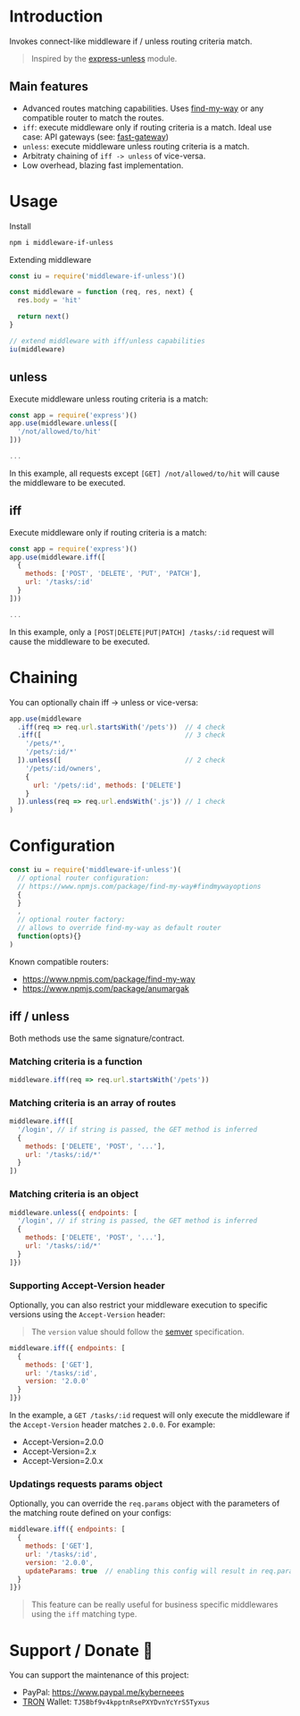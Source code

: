 # Introduction
Invokes connect-like middleware if / unless routing criteria match. 
> Inspired by the [express-unless](https://www.npmjs.com/package/express-unless) module.  

## Main features
- Advanced routes matching capabilities. Uses [find-my-way](https://www.npmjs.com/package/find-my-way) or any compatible router to match the routes. 
- `iff`: execute middleware only if routing criteria is a match. Ideal use case: API gateways (see: [fast-gateway](https://www.npmjs.com/package/fast-gateway))
- `unless`: execute middleware unless routing criteria is a match.
- Arbitraty chaining of `iff -> unless` of vice-versa.
- Low overhead, blazing fast implementation. 

# Usage 
Install
```bash
npm i middleware-if-unless
```

Extending middleware
```js 
const iu = require('middleware-if-unless')()

const middleware = function (req, res, next) {
  res.body = 'hit'

  return next()
}

// extend middleware with iff/unless capabilities
iu(middleware)
```
## unless
Execute middleware unless routing criteria is a match:
```js
const app = require('express')()
app.use(middleware.unless([
  '/not/allowed/to/hit'
]))

...
```
In this example, all requests except `[GET] /not/allowed/to/hit` will cause the middleware to be executed.

## iff
Execute middleware only if routing criteria is a match:
```js
const app = require('express')()
app.use(middleware.iff([
  {
    methods: ['POST', 'DELETE', 'PUT', 'PATCH'],
    url: '/tasks/:id'
  }
]))

...
```
In this example, only a `[POST|DELETE|PUT|PATCH] /tasks/:id` request will cause the middleware to be executed.
# Chaining
You can optionally chain iff -> unless or vice-versa:
```js
app.use(middleware
  .iff(req => req.url.startsWith('/pets'))  // 4 check
  .iff([                                    // 3 check
    '/pets/*',
    '/pets/:id/*'
  ]).unless([                               // 2 check
    '/pets/:id/owners',
    {
      url: '/pets/:id', methods: ['DELETE'] 
    }
  ]).unless(req => req.url.endsWith('.js')) // 1 check
)
```
# Configuration
```js
const iu = require('middleware-if-unless')(
  // optional router configuration: 
  // https://www.npmjs.com/package/find-my-way#findmywayoptions
  {
  }
  , 
  // optional router factory:
  // allows to override find-my-way as default router
  function(opts){}
)
```
Known compatible routers:
- https://www.npmjs.com/package/find-my-way
- https://www.npmjs.com/package/anumargak  

## iff / unless
Both methods use the same signature/contract. 

### Matching criteria is a function 
```js
middleware.iff(req => req.url.startsWith('/pets'))
```
### Matching criteria is an array of routes
```js
middleware.iff([
  '/login', // if string is passed, the GET method is inferred
  {
    methods: ['DELETE', 'POST', '...'],
    url: '/tasks/:id/*'
  }
])
```
### Matching criteria is an object
```js
middleware.unless({ endpoints: [
  '/login', // if string is passed, the GET method is inferred
  {
    methods: ['DELETE', 'POST', '...'],
    url: '/tasks/:id/*'
  }
]})
```
### Supporting Accept-Version header
Optionally, you can also restrict your middleware execution to specific versions using the `Accept-Version` header:
> The `version` value should follow the [semver](https://semver.org/) specification.
```js
middleware.iff({ endpoints: [
  {
    methods: ['GET'],
    url: '/tasks/:id',
    version: '2.0.0'
  }
]})
```
In the example, a `GET /tasks/:id` request will only execute the middleware if the `Accept-Version` header matches `2.0.0`. For example:
- Accept-Version=2.0.0
- Accept-Version=2.x
- Accept-Version=2.0.x

### Updatings requests params object
Optionally, you can override the `req.params` object with the parameters of the matching route defined on your configs:
```js
middleware.iff({ endpoints: [
  {
    methods: ['GET'],
    url: '/tasks/:id',
    version: '2.0.0',
    updateParams: true  // enabling this config will result in req.params = {id: ...}
  }
]})
```
> This feature can be really useful for business specific middlewares using the `iff` matching type.

# Support / Donate 💚
You can support the maintenance of this project: 
- PayPal: https://www.paypal.me/kyberneees
- [TRON](https://www.binance.com/en/buy-TRON) Wallet: `TJ5Bbf9v4kpptnRsePXYDvnYcYrS5Tyxus`